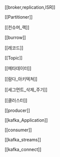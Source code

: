 
[[broker,replication,ISR]]

[[Partitioner]]

[[컨슈머_랙]]

[[burrow]]

[[레코드]]

[[Topic]]

[[메타데이터]]

[[람다_아키텍쳐]]

[[세그먼트_삭제_주기]]

[[클러스터]]

[[producer]]

[[kafka_Application]]

[[consumer]]

[[kafka_streams]]

[[kafka_connect]]
